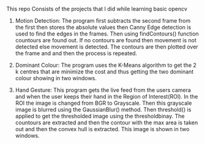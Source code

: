 This repo Consists of the projects that I did while learning basic opencv
1. Motion Detection: The program first subtracts the second frame from the first then stores the absolute values then Canny Edge detection is used to find the edges in the frames. Then using findContours() function countours are found out. If no contours are found then movement is not detected else movement is detected. The contours are then plotted over the frame and and then the process is repeated.

2. Dominant Colour: The program uses the K-Means algorithm to get the 2 k centres that are minimize the cost and thus getting the two dominant colour showing in two windows.

3. Hand Gesture: This program gets the live feed from the users camera and when the user keeps their hand in the Region of Interest(ROI). In the ROI the image is changed from BGR to Grayscale. Then this grayscale image is blurred using the GaussianBlur() method. Then threshold() is applied to get the thresholded image using the thresholdbinay. The countours are extracted and then the contour with the max area is taken out and then the convex hull is extracted. This image is shown in two windows.